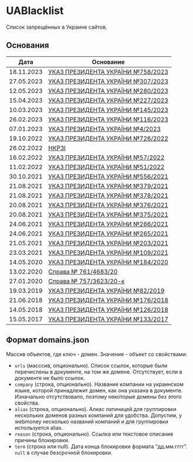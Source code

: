 # UABlacklist

Список запрещённых в Украине сайтов.

## Основания
| Дата       | Основание                                                                                 |
| ---------- | ----------------------------------------------------------------------------------------- |
| 18.11.2023 | [УКАЗ ПРЕЗИДЕНТА УКРАЇНИ №758/2023](https://www.president.gov.ua/documents/7582023-48913) |
| 27.05.2023 | [УКАЗ ПРЕЗИДЕНТА УКРАЇНИ №307/2023](https://www.president.gov.ua/documents/3072023-46917) |
| 12.05.2023 | [УКАЗ ПРЕЗИДЕНТА УКРАЇНИ №280/2023](https://www.president.gov.ua/documents/2802023-46761) |
| 15.04.2023 | [УКАЗ ПРЕЗИДЕНТА УКРАЇНИ №227/2023](https://www.president.gov.ua/documents/2272023-46525) |
| 10.03.2023 | [УКАЗ ПРЕЗИДЕНТА УКРАЇНИ №145/2023](https://www.president.gov.ua/documents/1452023-46085) |
| 26.02.2023 | [УКАЗ ПРЕЗИДЕНТА УКРАЇНИ №116/2023](https://www.president.gov.ua/documents/1162023-45965) |
| 07.01.2023 | [УКАЗ ПРЕЗИДЕНТА УКРАЇНИ №4/2023](https://www.president.gov.ua/documents/42023-45517)     |
| 19.10.2022 | [УКАЗ ПРЕЗИДЕНТА УКРАЇНИ №726/2022](https://www.president.gov.ua/documents/7262022-44481) |
| 26.02.2022 | [НКРЗІ](https://nkrzi.gov.ua/index.php?r=site/index&pg=99&id=2249)                        |
| 16.02.2022 | [УКАЗ ПРЕЗИДЕНТА УКРАЇНИ №57/2022](https://www.president.gov.ua/documents/572022-41373)   |
| 11.02.2022 | [УКАЗ ПРЕЗИДЕНТА УКРАЇНИ №51/2022](https://www.president.gov.ua/documents/512022-41349)   |
| 30.10.2021 | [УКАЗ ПРЕЗИДЕНТА УКРАЇНИ №556/2021](https://www.president.gov.ua/documents/5562021-40497) |
| 21.08.2021 | [УКАЗ ПРЕЗИДЕНТА УКРАЇНИ №379/2021](https://www.president.gov.ua/documents/3792021-39757) |
| 21.08.2021 | [УКАЗ ПРЕЗИДЕНТА УКРАЇНИ №378/2021](https://www.president.gov.ua/documents/3782021-39753) |
| 20.08.2021 | [УКАЗ ПРЕЗИДЕНТА УКРАЇНИ №376/2021](https://www.president.gov.ua/documents/3762021-39745) |
| 20.08.2021 | [УКАЗ ПРЕЗИДЕНТА УКРАЇНИ №375/2021](https://www.president.gov.ua/documents/3752021-39741) |
| 24.06.2021 | [УКАЗ ПРЕЗИДЕНТА УКРАЇНИ №266/2021](https://www.president.gov.ua/documents/2662021-39265) |
| 24.06.2021 | [УКАЗ ПРЕЗИДЕНТА УКРАЇНИ №265/2021](https://www.president.gov.ua/documents/2652021-39261) |
| 21.05.2021 | [УКАЗ ПРЕЗИДЕНТА УКРАЇНИ №203/2021](https://www.president.gov.ua/documents/2032021-38949) |
| 23.03.2021 | [УКАЗ ПРЕЗИДЕНТА УКРАЇНИ №109/2021](https://www.president.gov.ua/documents/1092021-37481) |
| 14.05.2020 | [УКАЗ ПРЕЗИДЕНТА УКРАЇНИ №184/2020](https://www.president.gov.ua/documents/1842020-33629) |
| 13.02.2020 | [Cправа № 761/4683/20](https://nkrzi.gov.ua/index.php?r=site/index&pg=99&id=1876)         |
| 27.01.2020 | [Cправа № 757/3623/20-к](https://nkrzi.gov.ua/index.php?r=site/index&pg=99&id=1870)       |
| 19.03.2019 | [УКАЗ ПРЕЗИДЕНТА УКРАЇНИ №82/2019](https://www.president.gov.ua/documents/822019-26290)   |
| 21.06.2018 | [УКАЗ ПРЕЗИДЕНТА УКРАЇНИ №176/2018](https://www.president.gov.ua/documents/1762018-24362) |
| 14.05.2018 | [УКАЗ ПРЕЗИДЕНТА УКРАЇНИ №126/2018](https://www.president.gov.ua/documents/1262018-24150) |
| 15.05.2017 | [УКАЗ ПРЕЗИДЕНТА УКРАЇНИ №133/2017](https://www.president.gov.ua/documents/1332017-21850) |

## Формат domains.json

Массив объектов, где ключ - домен. Значение - объект со свойствами:

- `urls` (масссив, опционально). Список ссылок, которые были перечислены в документе, на том же домене. Отсутствует, 
  если в документе не было ссылок.
- `company` (строка, опционально). Название компании на украинском языке, которой принадлежит домен, как она указана в 
  документе. Изначально отсутствовало, поэтому некоторые домены без этого свойства.
- `alias` (строка, опционально). Алиас латиницей для группировки нескольких доменов разных компаний для удобства. 
  Допустим, у webmoney несколько названий компаний и для группировки используется alias.   
- `reason` (строка, опционально). Ссылка или текстовое описание причины блокировки.
- `term` (строка или null). Дата конца блокировки формата "дд.мм.гггг". `null` в случае безсрочной блокировки.
